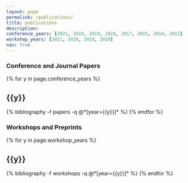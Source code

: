 ```yaml
---
layout: page
permalink: /publications/
title: publications
description:
conference_years: [2021, 2020, 2019, 2018, 2017, 2015, 2014, 2012]
workshop_years: [2021, 2020, 2019, 2018]
nav: true
---
```


<div class="publications">
<h3>Conference and Journal Papers</h3>
{% for y in page.conference_years %}
  <h2 class="year">{{y}}</h2>
  {% bibliography -f papers -q @*[year={{y}}]* %}
{% endfor %}

</div>

<div class="publications">
<h3>Workshops and Preprints</h3>
{% for y in page.workshop_years %}
  <h2 class="year">{{y}}</h2>
  {% bibliography -f workshops -q @*[year={{y}}]* %}
{% endfor %}

</div>

